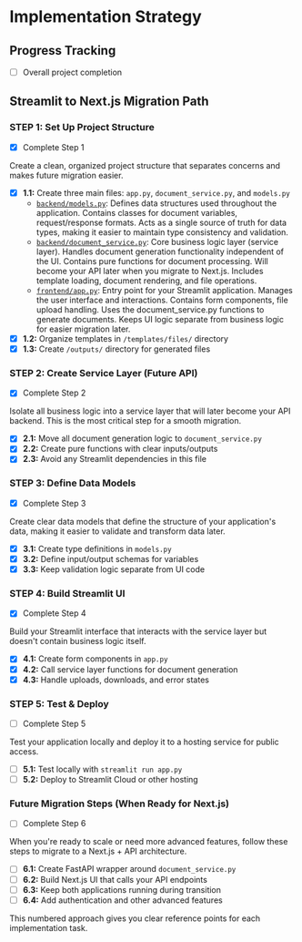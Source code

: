 # Implementation Strategy

## Progress Tracking
- [ ] Overall project completion

## Streamlit to Next.js Migration Path

### STEP 1: Set Up Project Structure
- [x] Complete Step 1

Create a clean, organized project structure that separates concerns and makes future migration easier.

- [x] **1.1:** Create three main files: `app.py`, `document_service.py`, and `models.py`
  - [`backend/models.py`](./backend/models.py): Defines data structures used throughout the application. Contains classes for document variables, request/response formats. Acts as a single source of truth for data types, making it easier to maintain type consistency and validation.
  - [`backend/document_service.py`](./backend/document_service.py): Core business logic layer (service layer). Handles document generation functionality independent of the UI. Contains pure functions for document processing. Will become your API later when you migrate to Next.js. Includes template loading, document rendering, and file operations.
  - [`frontend/app.py`](./frontend/app.py): Entry point for your Streamlit application. Manages the user interface and interactions. Contains form components, file upload handling. Uses the document_service.py functions to generate documents. Keeps UI logic separate from business logic for easier migration later.
- [x] **1.2:** Organize templates in `/templates/files/` directory
- [x] **1.3:** Create `/outputs/` directory for generated files

### STEP 2: Create Service Layer (Future API)
- [x] Complete Step 2

Isolate all business logic into a service layer that will later become your API backend. This is the most critical step for a smooth migration.

- [x] **2.1:** Move all document generation logic to `document_service.py`
- [x] **2.2:** Create pure functions with clear inputs/outputs
- [x] **2.3:** Avoid any Streamlit dependencies in this file

### STEP 3: Define Data Models
- [x] Complete Step 3

Create clear data models that define the structure of your application's data, making it easier to validate and transform data later.

- [x] **3.1:** Create type definitions in `models.py`
- [x] **3.2:** Define input/output schemas for variables
- [x] **3.3:** Keep validation logic separate from UI code

### STEP 4: Build Streamlit UI
- [x] Complete Step 4

Build your Streamlit interface that interacts with the service layer but doesn't contain business logic itself.

- [x] **4.1:** Create form components in `app.py`
- [x] **4.2:** Call service layer functions for document generation
- [x] **4.3:** Handle uploads, downloads, and error states

### STEP 5: Test & Deploy
- [ ] Complete Step 5

Test your application locally and deploy it to a hosting service for public access.

- [ ] **5.1:** Test locally with `streamlit run app.py`
- [ ] **5.2:** Deploy to Streamlit Cloud or other hosting

### Future Migration Steps (When Ready for Next.js)
- [ ] Complete Step 6

When you're ready to scale or need more advanced features, follow these steps to migrate to a Next.js + API architecture.

- [ ] **6.1:** Create FastAPI wrapper around `document_service.py`
- [ ] **6.2:** Build Next.js UI that calls your API endpoints
- [ ] **6.3:** Keep both applications running during transition
- [ ] **6.4:** Add authentication and other advanced features

This numbered approach gives you clear reference points for each implementation task.